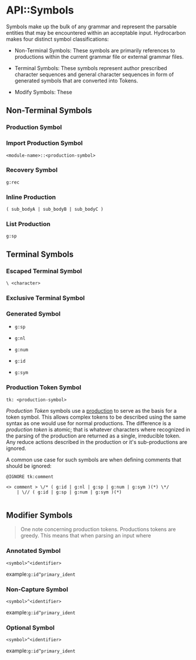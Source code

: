 # API::Symbols

Symbols make up the bulk of any grammar and represent the parsable entities that may be
encountered within an acceptable input. Hydrocarbon makes four distinct symbol classifications:

- Non-Terminal Symbols: 
These symbols are primarily references to productions within the current grammar file or
external grammar files. 

- Terminal Symbols:
These symbols represent author prescribed character sequences and general character sequences
in form of generated symbols that are converted into Tokens.

- Modify Symbols:
These 

## Non-Terminal Symbols

### Production Symbol

### Import Production Symbol

`<module-name>::<production-symbol>`

### Recovery Symbol

`g:rec`

### Inline Production

`( sub_bodyA | sub_bodyB | sub_bodyC )`

### List Production

`g:sp`

## Terminal Symbols

### Escaped Terminal Symbol

`\ <character> `

### Exclusive Terminal Symbol

### Generated Symbol

- `g:sp`

- `g:nl`

- `g:num`

- `g:id`

- `g:sym`

### Production Token Symbol

`tk: <production-symbol>`

*Production Token* symbols use a [production](./api.production.index.md) to serve as the basis for a token symbol. This allows complex tokens to be described using the same syntax as one would use for normal productions. The difference is a *production token* is atomic; that is whatever characters where recognized in the parsing of the production are returned as a single, irreducible token. Any reduce actions described in the production or it's sub-productions are ignored. 

A common use case for such symbols are when defining comments that should be ignored: 
```
@IGNORE tk:comment

<> comment > \/* ( g:id | g:nl | g:sp | g:num | g:sym )(*) \*/ 
    | \// ( g:id | g:sp | g:num | g:sym )(*)


```

## Modifier Symbols

> One note concerning production tokens. Productions tokens are greedy. This means that when parsing an input where 

### Annotated Symbol

`<symbol>^<identifier>`

example:`g:id^primary_ident`

### Non-Capture Symbol

`<symbol>^<identifier>`

example:`g:id^primary_ident`

### Optional Symbol

`<symbol>^<identifier>`

example:`g:id^primary_ident`



